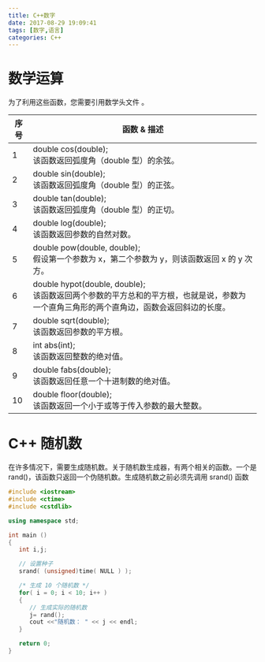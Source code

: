 ```yaml
---
title: C++数字
date: 2017-08-29 19:09:41
tags: [数字,语言]
categories: C++
---
```


#  数学运算
为了利用这些函数，您需要引用数学头文件 <cmath>。

序号 | 函数 & 描述
-|-
1 | double cos(double);<br>该函数返回弧度角（double 型）的余弦。
2 | double sin(double);<br>该函数返回弧度角（double 型）的正弦。
3 | double tan(double);<br>该函数返回弧度角（double 型）的正切。
4 | double log(double);<br>该函数返回参数的自然对数。
5 | double pow(double, double);<br>假设第一个参数为 x，第二个参数为 y，则该函数返回 x 的 y 次方。
6 | double hypot(double, double);<br>该函数返回两个参数的平方总和的平方根，也就是说，参数为一个直角三角形的两个直角边，函数会返回斜边的长度。
7 | double sqrt(double);<br>该函数返回参数的平方根。
8 | int abs(int);<br>该函数返回整数的绝对值。
9 | double fabs(double);<br>该函数返回任意一个十进制数的绝对值。
10 | double floor(double);<br>该函数返回一个小于或等于传入参数的最大整数。
<!--more-->
# C++ 随机数
在许多情况下，需要生成随机数。关于随机数生成器，有两个相关的函数。一个是 rand()，该函数只返回一个伪随机数。生成随机数之前必须先调用 srand() 函数

```C++
#include <iostream>
#include <ctime>
#include <cstdlib>

using namespace std;

int main ()
{
   int i,j;

   // 设置种子
   srand( (unsigned)time( NULL ) );

   /* 生成 10 个随机数 */
   for( i = 0; i < 10; i++ )
   {
      // 生成实际的随机数
      j= rand();
      cout <<"随机数： " << j << endl;
   }

   return 0;
}
```
